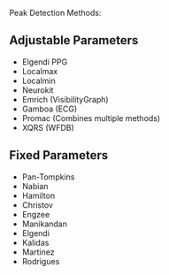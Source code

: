 Peak Detection Methods:

## Adjustable Parameters

- Elgendi PPG
- Localmax
- Localmin
- Neurokit
- Emrich (VisibilityGraph)
- Gamboa (ECG)
- Promac (Combines multiple methods)
- XQRS (WFDB)

## Fixed Parameters

- Pan-Tompkins
- Nabian
- Hamilton
- Christov
- Engzee
- Manikandan
- Elgendi
- Kalidas
- Martinez
- Rodrigues